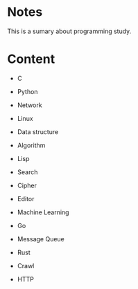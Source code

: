 Notes
=====

This is a sumary about programming study.

Content
=======
* C

* Python

* Network

* Linux

* Data structure

* Algorithm

* Lisp

* Search

* Cipher

* Editor

* Machine Learning

* Go

* Message Queue

* Rust

* Crawl

* HTTP
